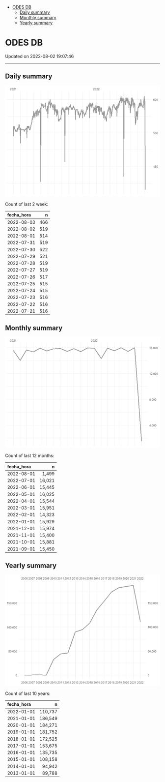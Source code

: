 
-   <a href="#odes-db" id="toc-odes-db">ODES DB</a>
    -   <a href="#daily-summary" id="toc-daily-summary">Daily summary</a>
    -   <a href="#monthly-summary" id="toc-monthly-summary">Monthly summary</a>
    -   <a href="#yearly-summary" id="toc-yearly-summary">Yearly summary</a>

# ODES DB

Updated on 2022-08-02 19:07:46

------------------------------------------------------------------------

## Daily summary

![](figures/unnamed-chunk-2-1.png)<!-- -->

Count of last 2 week:

| fecha_hora |   n |
|:-----------|----:|
| 2022-08-03 | 466 |
| 2022-08-02 | 519 |
| 2022-08-01 | 514 |
| 2022-07-31 | 519 |
| 2022-07-30 | 522 |
| 2022-07-29 | 521 |
| 2022-07-28 | 519 |
| 2022-07-27 | 519 |
| 2022-07-26 | 517 |
| 2022-07-25 | 515 |
| 2022-07-24 | 515 |
| 2022-07-23 | 516 |
| 2022-07-22 | 516 |
| 2022-07-21 | 516 |

## Monthly summary

![](figures/unnamed-chunk-4-1.png)<!-- -->

Count of last 12 months:

| fecha_hora |      n |
|:-----------|-------:|
| 2022-08-01 |  1,499 |
| 2022-07-01 | 16,021 |
| 2022-06-01 | 15,445 |
| 2022-05-01 | 16,025 |
| 2022-04-01 | 15,544 |
| 2022-03-01 | 15,951 |
| 2022-02-01 | 14,323 |
| 2022-01-01 | 15,929 |
| 2021-12-01 | 15,974 |
| 2021-11-01 | 15,400 |
| 2021-10-01 | 15,881 |
| 2021-09-01 | 15,450 |

## Yearly summary

![](figures/unnamed-chunk-6-1.png)<!-- -->

Count of last 10 years:

| fecha_hora |       n |
|:-----------|--------:|
| 2022-01-01 | 110,737 |
| 2021-01-01 | 186,549 |
| 2020-01-01 | 184,271 |
| 2019-01-01 | 181,752 |
| 2018-01-01 | 172,525 |
| 2017-01-01 | 153,675 |
| 2016-01-01 | 135,735 |
| 2015-01-01 | 108,158 |
| 2014-01-01 |  94,942 |
| 2013-01-01 |  89,788 |
